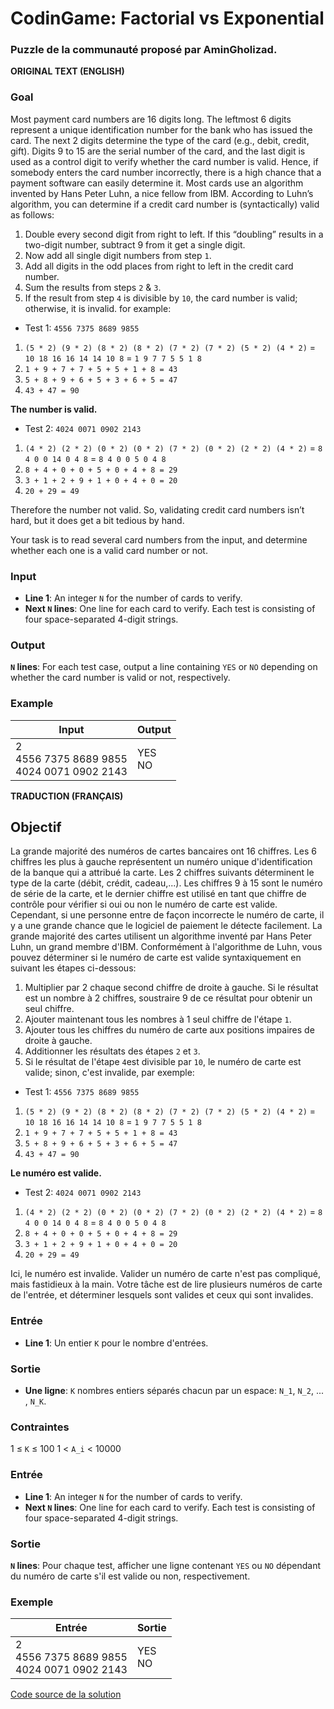 # CodinGame: Factorial vs Exponential

### Puzzle de la communauté proposé par AminGholizad.

**ORIGINAL TEXT (ENGLISH)**

### Goal
Most payment card numbers are 16 digits long. The leftmost 6 digits represent a unique identification number for the bank who has issued the card. The next 2 digits determine the type of the card (e.g., debit, credit, gift). Digits 9 to 15 are the serial number of the card, and the last digit is used as a control digit to verify whether the card number is valid. Hence, if somebody enters the card number incorrectly, there is a high chance that a payment software can easily determine it.
Most cards use an algorithm invented by Hans Peter Luhn, a nice fellow from IBM. According to Luhn’s algorithm, you can determine if a credit card number is (syntactically) valid as follows:

1. Double every second digit from right to left. If this “doubling” results in a two-digit number, subtract 9 from it get a single digit.
2. Now add all single digit numbers from step `1`.
3. Add all digits in the odd places from right to left in the credit card number.
4. Sum the results from steps `2` & `3`.
5. If the result from step `4` is divisible by `10`, the card number is valid; otherwise, it is invalid.
for example:

- Test 1:
`4556 7375 8689 9855`

1. `(5 * 2) (9 * 2) (8 * 2) (8 * 2) (7 * 2) (7 * 2) (5 * 2) (4 * 2)` = `10 18 16 16 14 14 10 8` = `1 9 7 7 5 5 1 8`
2. `1 + 9 + 7 + 7 + 5 + 5 + 1 + 8 = 43`
3. `5 + 8 + 9 + 6 + 5 + 3 + 6 + 5 = 47`
4. `43 + 47 = 90`

**The number is valid.**

- Test 2:
`4024 0071 0902 2143`

1. `(4 * 2) (2 * 2) (0 * 2) (0 * 2) (7 * 2) (0 * 2) (2 * 2) (4 * 2)` = `8 4 0 0 14 0 4 8` = `8 4 0 0 5 0 4 8`
2. `8 + 4 + 0 + 0 + 5 + 0 + 4 + 8 = 29`
3. `3 + 1 + 2 + 9 + 1 + 0 + 4 + 0 = 20`
4. `20 + 29 = 49`

Therefore the number not valid.
So, validating credit card numbers isn’t hard, but it does get a bit tedious by hand.

Your task is to read several card numbers from the input, and determine whether each one is a valid card number or not.

### Input
- **Line 1**: An integer `N` for the number of cards to verify.
- **Next `N` lines**: One line for each card to verify. Each test is consisting of four space-separated 4-digit strings.

### Output
**`N` lines**: For each test case, output a line containing `YES` or `NO` depending on whether the card number is valid or not, respectively.

### Example

Input | Output
------------ | -------------
2<br>4556 7375 8689 9855<br>4024 0071 0902 2143| YES<br>NO

**TRADUCTION (FRANÇAIS)**

## Objectif

La grande majorité des numéros de cartes bancaires ont 16 chiffres. Les 6 chiffres les plus à gauche représentent un numéro unique d'identification de la banque qui a attribué la carte. Les 2 chiffres suivants déterminent le type de la carte (débit, crédit, cadeau,...). Les chiffres 9 à 15 sont le numéro de série de la carte, et le dernier chiffre est utilisé en tant que chiffre de contrôle pour vérifier si oui ou non le numéro de carte est valide. Cependant, si une personne entre de façon incorrecte le numéro de carte, il y a une grande chance que le logiciel de paiement le détecte facilement.
La grande majorité des cartes utilisent un algorithme inventé par Hans Peter Luhn, un grand membre d'IBM. Conformément à l'algorithme de Luhn, vous pouvez déterminer si le numéro de carte est valide syntaxiquement en suivant les étapes ci-dessous:

1. Multiplier par 2 chaque second chiffre de droite à gauche. Si le résultat est un nombre à 2 chiffres, soustraire 9 de ce résultat pour obtenir un seul chiffre.
2. Ajouter maintenant tous les nombres à 1 seul chiffre de l'étape `1`.
3. Ajouter tous les chiffres du numéro de carte aux positions impaires de droite à gauche.
4. Additionner les résultats des étapes `2` et `3`.
5. Si le résultat de l'étape `4`est divisible par `10`, le numéro de carte est valide; sinon, c'est invalide, par exemple:
- Test 1:
`4556 7375 8689 9855`

1. `(5 * 2) (9 * 2) (8 * 2) (8 * 2) (7 * 2) (7 * 2) (5 * 2) (4 * 2)` = `10 18 16 16 14 14 10 8` = `1 9 7 7 5 5 1 8`
2. `1 + 9 + 7 + 7 + 5 + 5 + 1 + 8 = 43`
3. `5 + 8 + 9 + 6 + 5 + 3 + 6 + 5 = 47`
4. `43 + 47 = 90`

**Le numéro est valide.**

- Test 2:
`4024 0071 0902 2143`

1. `(4 * 2) (2 * 2) (0 * 2) (0 * 2) (7 * 2) (0 * 2) (2 * 2) (4 * 2)` = `8 4 0 0 14 0 4 8` = `8 4 0 0 5 0 4 8`
2. `8 + 4 + 0 + 0 + 5 + 0 + 4 + 8 = 29`
3. `3 + 1 + 2 + 9 + 1 + 0 + 4 + 0 = 20`
4. `20 + 29 = 49`

Ici, le numéro est invalide.
Valider un numéro de carte n'est pas compliqué, mais fastidieux à la main.
Votre tâche est de lire plusieurs numéros de carte de l'entrée, et déterminer lesquels sont valides et ceux qui sont invalides.


### Entrée
- **Line 1**: Un entier `K` pour le nombre d'entrées.

### Sortie
- **Une ligne**: `K` nombres entiers séparés chacun par un espace: `N_1`, `N_2`, ... , `N_K`.

### Contraintes
1 ≤ `K` ≤ 100
1 < `A_i` < 10000

### Entrée
- **Line 1**: An integer `N` for the number of cards to verify.
- **Next `N` lines**: One line for each card to verify. Each test is consisting of four space-separated 4-digit strings.

### Sortie
**`N` lines**: Pour chaque test, afficher une ligne contenant `YES` ou `NO` dépendant du numéro de carte s'il est valide ou non, respectivement.

### Exemple

Entrée | Sortie
------------ | -------------
2<br>4556 7375 8689 9855<br>4024 0071 0902 2143| YES<br>NO

[Code source de la solution]()